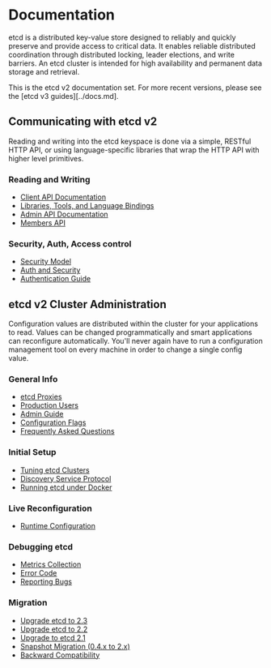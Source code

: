 # Documentation

etcd is a distributed key-value store designed to reliably and quickly preserve and provide access to critical data. It enables reliable distributed coordination through distributed locking, leader elections, and write barriers. An etcd cluster is intended for high availability and permanent data storage and retrieval.

This is the etcd v2 documentation set. For more recent versions, please see the [etcd v3 guides][../docs.md].

## Communicating with etcd v2

Reading and writing into the etcd keyspace is done via a simple, RESTful HTTP API, or using language-specific libraries that wrap the HTTP API with higher level primitives.

### Reading and Writing

 - [Client API Documentation][api]
 - [Libraries, Tools, and Language Bindings][libraries]
 - [Admin API Documentation][admin-api]
 - [Members API][members-api]

### Security, Auth, Access control

 - [Security Model][security]
 - [Auth and Security][auth_api]
 - [Authentication Guide][authentication]

## etcd v2 Cluster Administration

Configuration values are distributed within the cluster for your applications to read. Values can be changed programmatically and smart applications can reconfigure automatically. You'll never again have to run a configuration management tool on every machine in order to change a single config value.

### General Info

 - [etcd Proxies][proxy]
 - [Production Users][production-users]
 - [Admin Guide][admin_guide]
 - [Configuration Flags][configuration]
 - [Frequently Asked Questions][faq]

### Initial Setup

 - [Tuning etcd Clusters][tuning]
 - [Discovery Service Protocol][discovery_protocol]
 - [Running etcd under Docker][docker_guide]

### Live Reconfiguration

 - [Runtime Configuration][runtime-configuration]

### Debugging etcd

 - [Metrics Collection][metrics]
 - [Error Code][errorcode]
 - [Reporting Bugs][reporting_bugs]

### Migration

 - [Upgrade etcd to 2.3][upgrade_2_3]
 - [Upgrade etcd to 2.2][upgrade_2_2]
 - [Upgrade to etcd 2.1][upgrade_2_1]
 - [Snapshot Migration (0.4.x to 2.x)][04_to_2_snapshot_migration]
 - [Backward Compatibility][backward_compatibility]


[api]: api.md
[libraries]: libraries-and-tools.md
[admin-api]: other_apis.md
[members-api]: members_api.md
[security]: security.md
[auth_api]: auth_api.md
[authentication]: authentication.md
[proxy]: proxy.md
[production-users]: production-users.md
[admin_guide]: admin_guide.md
[configuration]: configuration.md
[faq]: faq.md
[tuning]: tuning.md
[discovery_protocol]: discovery_protocol.md
[docker_guide]: docker_guide.md
[runtime-configuration]: runtime-configuration.md
[metrics]: metrics.md
[errorcode]: errorcode.md
[reporting_bugs]: reporting_bugs.md
[upgrade_2_3]: upgrade_2_3.md
[upgrade_2_2]: upgrade_2_2.md
[upgrade_2_1]: upgrade_2_1.md
[04_to_2_snapshot_migration]: 04_to_2_snapshot_migration.md
[backward_compatibility]: backward_compatibility.md
